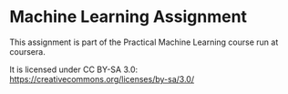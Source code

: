 # Machine Learning Assignment

This assignment is part of the Practical Machine Learning course 
run at coursera. 

It is licensed under CC BY-SA 3.0: https://creativecommons.org/licenses/by-sa/3.0/